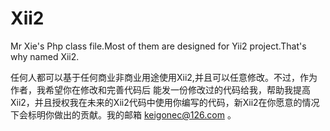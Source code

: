 # Xii2
Mr Xie's Php class file.Most of them are designed for Yii2 project.That's why named Xii2.

任何人都可以基于任何商业非商业用途使用Xii2,并且可以任意修改。不过，作为作者，我希望你在修改和完善代码后 能发一份修改过的代码给我，帮助我提高Xii2，并且授权我在未来的Xii2代码中使用你编写的代码，新Xii2在你愿意的情况 下会标明你做出的贡献。我的邮箱 keigonec@126.com 。
